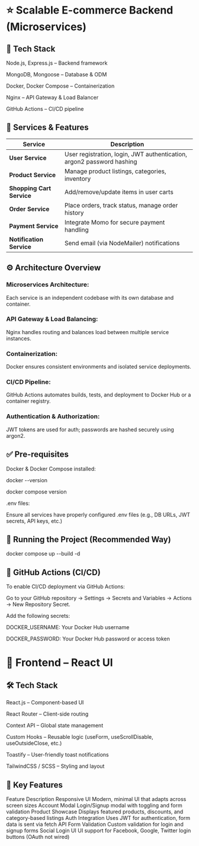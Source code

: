 # ⭐️ Scalable E-commerce Backend (Microservices)
## 🧰 Tech Stack
Node.js, Express.js – Backend framework

MongoDB, Mongoose – Database & ODM

Docker, Docker Compose – Containerization

Nginx – API Gateway & Load Balancer

<!-- Kubernetes – Container orchestration

 -->

GitHub Actions – CI/CD pipeline

## 🧩 Services & Features

| Service              |Description                                                  |
|----------------------|--------------------------------------------------------------|
| **User Service**       | User registration, login, JWT authentication, argon2 password hashing |
| **Product Service**  | Manage product listings, categories, inventory               |
| **Shopping Cart Service** | Add/remove/update items in user carts                      |
| **Order Service**    | Place orders, track status, manage order history             |
| **Payment Service**  | Integrate Momo for secure payment handling                 |
| **Notification Service** | Send email (via NodeMailer) notifications |

## ⚙️ Architecture Overview
### Microservices Architecture:
Each service is an independent codebase with its own database and container.

### API Gateway & Load Balancing:
Nginx handles routing and balances load between multiple service instances.

### Containerization:
Docker ensures consistent environments and isolated service deployments.

<!-- ### Deployment with Kubernetes:
Each service runs in its own pod. Kubernetes handles auto-scaling, fault tolerance, and rolling updates. -->

### CI/CD Pipeline:
GitHub Actions automates builds, tests, and deployment to Docker Hub or a container registry.

### Authentication & Authorization:
JWT tokens are used for auth; passwords are hashed securely using argon2.

## ✅ Pre-requisites
Docker & Docker Compose installed:

docker --version

docker compose version

.env files:

Ensure all services have properly configured .env files (e.g., DB URLs, JWT secrets, API keys, etc.)

## 🚀 Running the Project (Recommended Way)

docker compose up --build -d

## 🔁 GitHub Actions (CI/CD)
To enable CI/CD deployment via GitHub Actions:

Go to your GitHub repository → Settings → Secrets and Variables → Actions → New Repository Secret.

Add the following secrets:

DOCKER_USERNAME: Your Docker Hub username

DOCKER_PASSWORD: Your Docker Hub password or access token

# 🎨 Frontend – React UI

## 🛠 Tech Stack

React.js – Component-based UI

React Router – Client-side routing

Context API – Global state management

Custom Hooks – Reusable logic (useForm, useScrollDisable, useOutsideClose, etc.)

Toastify – User-friendly toast notifications

TailwindCSS / SCSS – Styling and layout

## 🧩 Key Features

Feature	Description
Responsive UI	Modern, minimal UI that adapts across screen sizes
Account Modal	Login/Signup modal with toggling and form validation
Product Showcase	Displays featured products, discounts, and category-based listings
Auth Integration	Uses JWT for authentication, form data is sent via fetch API
Form Validation	Custom validation for login and signup forms
Social Login UI	UI support for Facebook, Google, Twitter login buttons (OAuth not wired)

